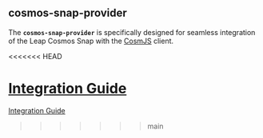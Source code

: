 ## **cosmos-snap-provider**

The **`cosmos-snap-provider`** is specifically designed for seamless integration of the Leap Cosmos Snap with the [CosmJS](https://github.com/cosmos/cosmjs) client.

<<<<<<< HEAD

[Integration Guide](https://docs.leapwallet.io/cosmos/leap-metamask-snap/integrating-snaps/cosmos-snap-provider)
=======
[Integration Guide](https://docs.leapwallet.io/cosmos/leap-metamask-snap/integrating-snaps/cosmos-snap-provider)
>>>>>>> main
